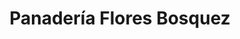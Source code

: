 ---
title: "Panadería Flores Bosquez"
url: /santiago-de-veraguas/panaderia-flores-bosquez/
shop: panadería
---